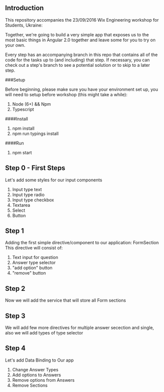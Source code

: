 ## Introduction

This repository accompanies the 23/09/2016 Wix Engineering workshop for Students, Ukraine: 

Together, we're going to build a very simple app that exposes us to the most basic 
things in Angular 2.0
together and leave some for you to try on your own. 

Every step has an accompanying branch in this repo that contains all of the code for the tasks up to (and including)
that step. If necessary, you can check out a step's branch to see a potential solution
or to skip to a later step.

###Setup

Before beginning, please make sure you have your environment set up, you will need to setup before workshop (this might take a while):

1. Node (6+) && Npm
1. Typescript


####Install

1. npm install 
1. npm run typings install

####Run

1. npm start

## Step 0 - First Steps

Let's add some styles for our input components

1. Input type text
1. Input type radio
1. Input type checkbox
1. Textarea
1. Select
1. Button

## Step 1

Adding the first simple directive/component to our application: FormSection
This directive will consist of: 

1. Text input for question 
1. Answer type selector
1. "add option" button
1. "remove" button

## Step 2

Now we will add the service that will store all Form sections

## Step 3 

We will add few more directives for multiple answer secection and single, also we will add types of type selector

## Step 4 

Let's add Data Binding to Our app

1. Change Answer Types
1. Add options to Answers 
1. Remove options from Answers
1. Remove Sections 
